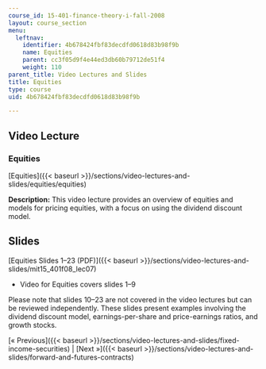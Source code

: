 ```yaml
---
course_id: 15-401-finance-theory-i-fall-2008
layout: course_section
menu:
  leftnav:
    identifier: 4b678424fbf83decdfd0618d83b98f9b
    name: Equities
    parent: cc3f05d9f4e44ed3db60b79712de51f4
    weight: 110
parent_title: Video Lectures and Slides
title: Equities
type: course
uid: 4b678424fbf83decdfd0618d83b98f9b

---
```


Video Lecture
-------------

### Equities

[Equities]({{< baseurl >}}/sections/video-lectures-and-slides/equities/equities)

**Description:** This video lecture provides an overview of equities and models for pricing equities, with a focus on using the dividend discount model.

Slides
------

[Equities Slides 1–23 (PDF)]({{< baseurl >}}/sections/video-lectures-and-slides/mit15_401f08_lec07)

*   Video for Equities covers slides 1–9

Please note that slides 10–23 are not covered in the video lectures but can be reviewed independently. These slides present examples involving the dividend discount model, earnings-per-share and price-earnings ratios, and growth stocks.

[« Previous]({{< baseurl >}}/sections/video-lectures-and-slides/fixed-income-securities) | [Next »]({{< baseurl >}}/sections/video-lectures-and-slides/forward-and-futures-contracts)